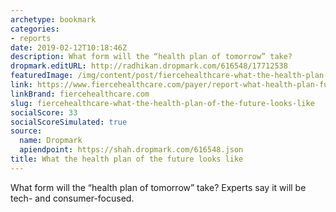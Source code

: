 ```yaml
---
archetype: bookmark
categories:
- reports
date: 2019-02-12T10:18:46Z
description: What form will the “health plan of tomorrow” take?
dropmark.editURL: http://radhikan.dropmark.com/616548/17712538
featuredImage: /img/content/post/fiercehealthcare-what-the-health-plan-of-the-future-looks-like.jpg
link: https://www.fiercehealthcare.com/payer/report-what-health-plan-future-looks-like
linkBrand: fiercehealthcare.com
slug: fiercehealthcare-what-the-health-plan-of-the-future-looks-like
socialScore: 33
socialScoreSimulated: true
source:
  name: Dropmark
  apiendpoint: https://shah.dropmark.com/616548.json
title: What the health plan of the future looks like
---
```

What form will the “health plan of tomorrow” take? Experts say it will be tech- and consumer-focused.